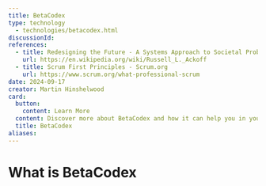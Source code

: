 ```yaml
---
title: BetaCodex
type: technology
  - technologies/betacodex.html
discussionId:
references:
  - title: Redesigning the Future - A Systems Approach to Societal Problems - Russell Ackoff
    url: https://en.wikipedia.org/wiki/Russell_L._Ackoff
  - title: Scrum First Principles - Scrum.org
    url: https://www.scrum.org/what-professional-scrum
date: 2024-09-17
creator: Martin Hinshelwood
card:
  button:
    content: Learn More
  content: Discover more about BetaCodex and how it can help you in your Agile journey!
  title: BetaCodex
aliases:
---
```


# What is BetaCodex
